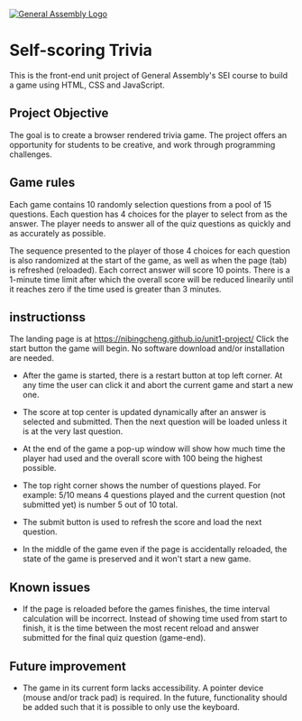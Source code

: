 [![General Assembly Logo](https://camo.githubusercontent.com/1a91b05b8f4d44b5bbfb83abac2b0996d8e26c92/687474703a2f2f692e696d6775722e636f6d2f6b6538555354712e706e67)](https://generalassemb.ly/education/web-development-immersive)

# Self-scoring Trivia

This is the front-end unit project of General Assembly's SEI course to build a game using
HTML, CSS and JavaScript.

## Project Objective 

The goal is to create a browser rendered trivia game. The project offers an opportunity for
students to be creative, and work through programming challenges.

## Game rules

Each game contains 10 randomly selection questions from a pool of 15 questions. Each question
has 4 choices for the player to select from as the answer. The player needs to answer all of
the quiz questions as quickly and as accurately as possible. 

The sequence presented to the player of those 4 choices for each question is also randomized at
the start of the game, as well as when the page (tab) is refreshed (reloaded). Each correct answer 
will score 10 points. There is a 1-minute time limit after which the overall score will be reduced 
linearily until it reaches zero if the time used is greater than 3 minutes. 

## instructionss

The landing page is at https://nibingcheng.github.io/unit1-project/
Click the start button the game will begin. No software download and/or installation are needed. 

- After the game is started, there is a restart button at top left corner. At any time the user can 
  click it and abort the current game and start a new one.
  
- The score at top center is updated dynamically after an answer is selected and submitted. Then the 
  next question will be loaded unless it is at the very last question. 
  
- At the end of the game a pop-up window will show how much time the player had used and the overall 
  score with 100 being the highest possible.

- The top right corner shows the number of questions played. For example: 5/10 means 4 questions played
  and the current question (not submitted yet) is number 5 out of 10 total.

- The submit button is used to refresh the score and load the next question.

- In the middle of the game even if the page is accidentally reloaded, the state of the game is 
  preserved and it won't start a new game.  

## Known issues

- If the page is reloaded before the games finishes, the time interval calculation will be incorrect. 
  Instead of showing time used from start to finish, it is the time between the most recent reload and 
  answer submitted for the final quiz question (game-end).

## Future improvement

- The game in its current form lacks accessibility. A pointer device (mouse and/or track pad) is required.
  In the future, functionality should be added such that it is possible to only use the keyboard.    
